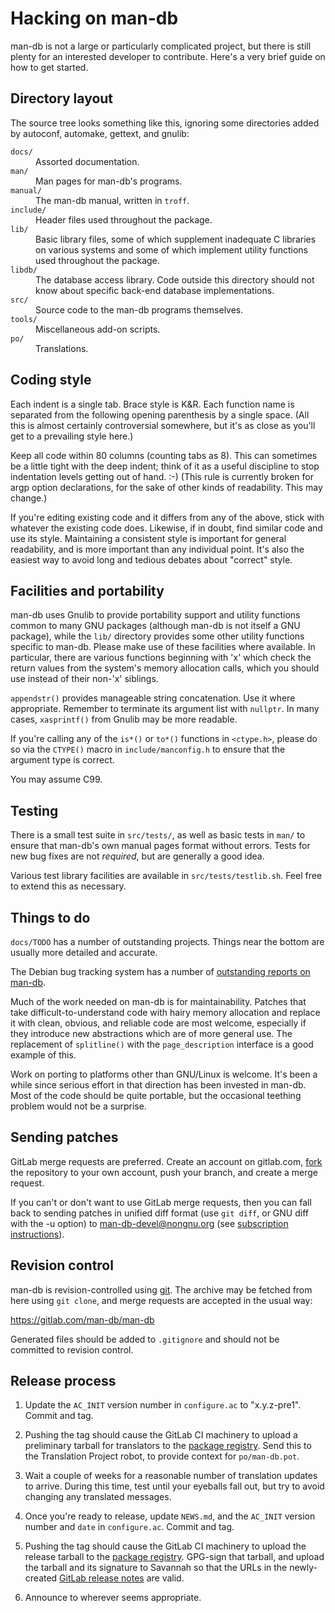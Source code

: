 Hacking on man-db
=================

man-db is not a large or particularly complicated project, but there is
still plenty for an interested developer to contribute. Here's a very brief
guide on how to get started.


Directory layout
----------------

The source tree looks something like this, ignoring some directories added
by autoconf, automake, gettext, and gnulib:

<dl>
  <dt><code>docs/</code></dt>
  <dd>Assorted documentation.</dd>

  <dt><code>man/</code></dt>
  <dd>Man pages for man-db's programs.</dd>

  <dt><code>manual/</code></dt>
  <dd>The man-db manual, written in <code>troff</code>.</dd>

  <dt><code>include/</code></dt>
  <dd>Header files used throughout the package.</dd>

  <dt><code>lib/</code></dt>
  <dd>
    Basic library files, some of which supplement inadequate C libraries on
    various systems and some of which implement utility functions used
    throughout the package.
  </dd>

  <dt><code>libdb/</code></dt>
  <dd>
    The database access library. Code outside this directory should not know
    about specific back-end database implementations.
  </dd>

  <dt><code>src/</code></dt>
  <dd>Source code to the man-db programs themselves.</dd>

  <dt><code>tools/</code></dt>
  <dd>Miscellaneous add-on scripts.</dd>

  <dt><code>po/</code></dt>
  <dd>Translations.</dd>
</dl>


Coding style
------------

Each indent is a single tab. Brace style is K&R. Each function name is
separated from the following opening parenthesis by a single space. (All
this is almost certainly controversial somewhere, but it's as close as
you'll get to a prevailing style here.)

Keep all code within 80 columns (counting tabs as 8). This can sometimes be
a little tight with the deep indent; think of it as a useful discipline to
stop indentation levels getting out of hand. :-) (This rule is currently
broken for argp option declarations, for the sake of other kinds of
readability. This may change.)

If you're editing existing code and it differs from any of the above, stick
with whatever the existing code does. Likewise, if in doubt, find similar
code and use its style. Maintaining a consistent style is important for
general readability, and is more important than any individual point. It's
also the easiest way to avoid long and tedious debates about "correct"
style.


Facilities and portability
--------------------------

man-db uses Gnulib to provide portability support and utility functions
common to many GNU packages (although man-db is not itself a GNU package),
while the `lib/` directory provides some other utility functions specific to
man-db. Please make use of these facilities where available. In particular,
there are various functions beginning with 'x' which check the return values
from the system's memory allocation calls, which you should use instead of
their non-'x' siblings.

`appendstr()` provides manageable string concatenation. Use it where
appropriate. Remember to terminate its argument list with `nullptr`. In many
cases, `xasprintf()` from Gnulib may be more readable.

If you're calling any of the `is*()` or `to*()` functions in `<ctype.h>`,
please do so via the `CTYPE()` macro in `include/manconfig.h` to ensure that
the argument type is correct.

You may assume C99.


Testing
-------

There is a small test suite in `src/tests/`, as well as basic tests in
`man/` to ensure that man-db's own manual pages format without errors. Tests
for new bug fixes are not *required*, but are generally a good idea.

Various test library facilities are available in `src/tests/testlib.sh`.
Feel free to extend this as necessary.


Things to do
------------

`docs/TODO` has a number of outstanding projects. Things near the bottom are
usually more detailed and accurate.

The Debian bug tracking system has a number of [outstanding reports on
man-db](https://bugs.debian.org/cgi-bin/pkgreport.cgi?pkg=man-db;ordering=upstream).

Much of the work needed on man-db is for maintainability. Patches that take
difficult-to-understand code with hairy memory allocation and replace it
with clean, obvious, and reliable code are most welcome, especially if they
introduce new abstractions which are of more general use. The replacement of
`splitline()` with the `page_description` interface is a good example of
this.

Work on porting to platforms other than GNU/Linux is welcome. It's been a
while since serious effort in that direction has been invested in man-db.
Most of the code should be quite portable, but the occasional teething
problem would not be a surprise.


Sending patches
---------------

GitLab merge requests are preferred. Create an account on gitlab.com,
[fork](https://gitlab.com/man-db/man-db/-/forks/new) the repository to your
own account, push your branch, and create a merge request.

If you can't or don't want to use GitLab merge requests, then you can fall
back to sending patches in unified diff format (use `git diff`, or GNU diff
with the -u option) to man-db-devel@nongnu.org (see [subscription
instructions](https://lists.nongnu.org/mailman/listinfo/man-db-devel)).


Revision control
----------------

man-db is revision-controlled using [git](https://git-scm.com/). The archive
may be fetched from here using `git clone`, and merge requests are accepted
in the usual way:

  https://gitlab.com/man-db/man-db

Generated files should be added to `.gitignore` and should not be committed
to revision control.


Release process
---------------

1. Update the `AC_INIT` version number in `configure.ac` to "x.y.z-pre1".
   Commit and tag.

2. Pushing the tag should cause the GitLab CI machinery to upload a
   preliminary tarball for translators to the [package
   registry](https://gitlab.com/man-db/man-db/-/packages). Send this to the
   Translation Project robot, to provide context for `po/man-db.pot`.

3. Wait a couple of weeks for a reasonable number of translation updates to
   arrive. During this time, test until your eyeballs fall out, but try to
   avoid changing any translated messages.

4. Once you're ready to release, update `NEWS.md`, and
   the `AC_INIT` version number and `date` in `configure.ac`. Commit and
   tag.

5. Pushing the tag should cause the GitLab CI machinery to upload the
   release tarball to the [package
   registry](https://gitlab.com/man-db/man-db/-/packages). GPG-sign that
   tarball, and upload the tarball and its signature to Savannah so that the
   URLs in the newly-created [GitLab release
   notes](https://gitlab.com/man-db/man-db/-/releases) are valid.

6. Announce to wherever seems appropriate.
